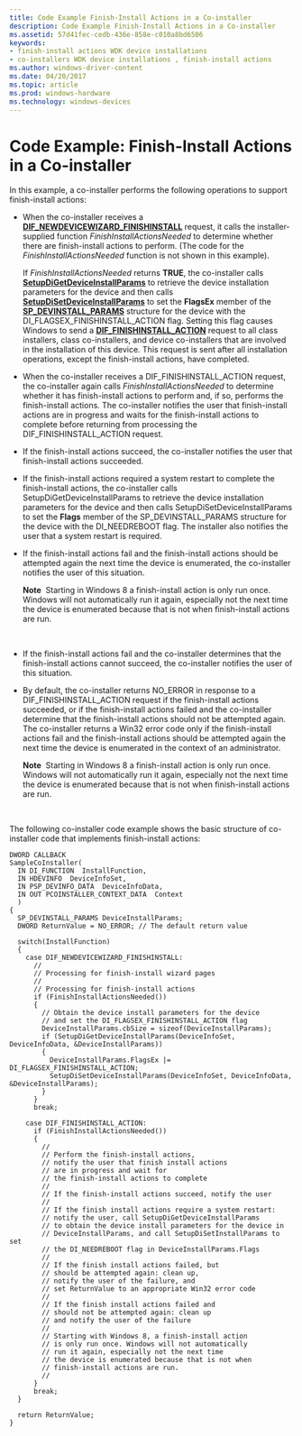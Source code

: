 ```yaml
---
title: Code Example Finish-Install Actions in a Co-installer
description: Code Example Finish-Install Actions in a Co-installer
ms.assetid: 57d41fec-cedb-436e-858e-c010a8bd6506
keywords:
- finish-install actions WDK device installations
- co-installers WDK device installations , finish-install actions
ms.author: windows-driver-content
ms.date: 04/20/2017
ms.topic: article
ms.prod: windows-hardware
ms.technology: windows-devices
---
```


# Code Example: Finish-Install Actions in a Co-installer


In this example, a co-installer performs the following operations to support finish-install actions:

-   When the co-installer receives a [**DIF\_NEWDEVICEWIZARD\_FINISHINSTALL**](https://msdn.microsoft.com/library/windows/hardware/ff543702) request, it calls the installer-supplied function *FinishInstallActionsNeeded* to determine whether there are finish-install actions to perform. (The code for the *FinishInstallActionsNeeded* function is not shown in this example).

    If *FinishInstallActionsNeeded* returns **TRUE**, the co-installer calls [**SetupDiGetDeviceInstallParams**](https://msdn.microsoft.com/library/windows/hardware/ff551104) to retrieve the device installation parameters for the device and then calls [**SetupDiSetDeviceInstallParams**](https://msdn.microsoft.com/library/windows/hardware/ff552141) to set the **FlagsEx** member of the [**SP\_DEVINSTALL\_PARAMS**](https://msdn.microsoft.com/library/windows/hardware/ff552346) structure for the device with the DI\_FLAGSEX\_FINISHINSTALL\_ACTION flag. Setting this flag causes Windows to send a [**DIF\_FINISHINSTALL\_ACTION**](https://msdn.microsoft.com/library/windows/hardware/ff543684) request to all class installers, class co-installers, and device co-installers that are involved in the installation of this device. This request is sent after all installation operations, except the finish-install actions, have completed.

-   When the co-installer receives a DIF\_FINISHINSTALL\_ACTION request, the co-installer again calls *FinishInstallActionsNeeded* to determine whether it has finish-install actions to perform and, if so, performs the finish-install actions. The co-installer notifies the user that finish-install actions are in progress and waits for the finish-install actions to complete before returning from processing the DIF\_FINISHINSTALL\_ACTION request.

-   If the finish-install actions succeed, the co-installer notifies the user that finish-install actions succeeded.

-   If the finish-install actions required a system restart to complete the finish-install actions, the co-installer calls SetupDiGetDeviceInstallParams to retrieve the device installation parameters for the device and then calls SetupDiSetDeviceInstallParams to set the **Flags** member of the SP\_DEVINSTALL\_PARAMS structure for the device with the DI\_NEEDREBOOT flag. The installer also notifies the user that a system restart is required.

-   If the finish-install actions fail and the finish-install actions should be attempted again the next time the device is enumerated, the co-installer notifies the user of this situation.

    **Note**  Starting in Windows 8 a finish-install action is only run once. Windows will not automatically run it again, especially not the next time the device is enumerated because that is not when finish-install actions are run.

     

-   If the finish-install actions fail and the co-installer determines that the finish-install actions cannot succeed, the co-installer notifies the user of this situation.

-   By default, the co-installer returns NO\_ERROR in response to a DIF\_FINISHINSTALL\_ACTION request if the finish-install actions succeeded, or if the finish-install actions failed and the co-installer determine that the finish-install actions should not be attempted again. The co-installer returns a Win32 error code only if the finish-install actions fail and the finish-install actions should be attempted again the next time the device is enumerated in the context of an administrator.

    **Note**  Starting in Windows 8 a finish-install action is only run once. Windows will not automatically run it again, especially not the next time the device is enumerated because that is not when finish-install actions are run.

     

The following co-installer code example shows the basic structure of co-installer code that implements finish-install actions:

```
DWORD CALLBACK
SampleCoInstaller(
  IN DI_FUNCTION  InstallFunction,
  IN HDEVINFO  DeviceInfoSet,
  IN PSP_DEVINFO_DATA  DeviceInfoData,
  IN OUT PCOINSTALLER_CONTEXT_DATA  Context
  )
{
  SP_DEVINSTALL_PARAMS DeviceInstallParams;
  DWORD ReturnValue = NO_ERROR; // The default return value

  switch(InstallFunction)
  {
    case DIF_NEWDEVICEWIZARD_FINISHINSTALL:
      //
      // Processing for finish-install wizard pages
      //
      // Processing for finish-install actions
      if (FinishInstallActionsNeeded())
      {
        // Obtain the device install parameters for the device
        // and set the DI_FLAGSEX_FINISHINSTALL_ACTION flag
        DeviceInstallParams.cbSize = sizeof(DeviceInstallParams);
        if (SetupDiGetDeviceInstallParams(DeviceInfoSet, DeviceInfoData, &DeviceInstallParams))
        {
          DeviceInstallParams.FlagsEx |= DI_FLAGSEX_FINISHINSTALL_ACTION;
          SetupDiSetDeviceInstallParams(DeviceInfoSet, DeviceInfoData, &DeviceInstallParams);
        }
      }
      break;

    case DIF_FINISHINSTALL_ACTION:
      if (FinishInstallActionsNeeded())
      {
        //
        // Perform the finish-install actions,
        // notify the user that finish install actions
        // are in progress and wait for
        // the finish-install actions to complete
        //
        // If the finish-install actions succeed, notify the user
        //
        // If the finish install actions require a system restart: 
        // notify the user, call SetupDiGetDeviceInstallParams 
        // to obtain the device install parameters for the device in 
        // DeviceInstallParams, and call SetupDiSetInstallParams to set 
        // the DI_NEEDREBOOT flag in DeviceInstallParams.Flags
        // 
        // If the finish install actions failed, but
        // should be attempted again: clean up,
        // notify the user of the failure, and
        // set ReturnValue to an appropriate Win32 error code
        //
        // If the finish install actions failed and 
        // should not be attempted again: clean up
        // and notify the user of the failure
        //
        // Starting with Windows 8, a finish-install action
        // is only run once. Windows will not automatically
        // run it again, especially not the next time
        // the device is enumerated because that is not when
        // finish-install actions are run.
        //
      }
      break;
  }

  return ReturnValue;
}
```

 

 





